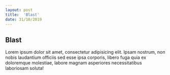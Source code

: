 ```yaml
---
layout: post
title:  'Blast'
date: 31/10/2019
---
```


## Blast

Lorem ipsum dolor sit amet, consectetur adipisicing elit. Ipsam nostrum, non nobis laudantium officiis sed esse ipsa corporis, libero fuga quia ex doloremque molestiae, labore magnam asperiores necessitatibus laboriosam soluta!